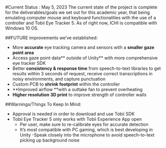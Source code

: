 #Current Status : May 5, 2023
The current state of the project is complete for the deliverables/goals we set out for this academic year, that being emulating computer mouse and keyboard functionalities with the use of a controller and Tobii Eye Tracker 5. As of right now, ICHI is compatible with Windows 10 OS.

##FUTURE improvements we’ve established: 

-  More **accurate** eye tracking camera and sensors with a **smaller gaze point area**
- Access gaze point data** outside of Unity** with more comprehensive eye tracker SDK
- Better **consistency & response time** from speech-to-text libraries to get results within 3 seconds of request, receive correct transcriptions in noisy environments, and capture punctuation
- Custom PCB to **shrink footprint** within the controller
- **Improved airflow **with a outtake fan to prevent overheating
- **Higher resolution 3D print** to improve strength of controller walls


##Warnings/Things To Keep In Mind:

- Approval is needed in order to download and use Tobii SDK 
- Tobii Eye Tracker 5 only works with Tobii Experience App open
    - Per user, make sure to re-calibrate eyes for accurate detection
    - It’s most compatible with PC gaming, which is best developing in Unity 
-Speak closely into the microphone to avoid speech-to-text picking up background noise
